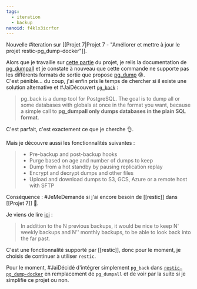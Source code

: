 ```yaml
---
tags:
  - iteration
  - backup
nanoid: f4klx3icrfxr
---
```


Nouvelle #iteration sur [[Projet 7|Projet 7 - "Améliorer et mettre à jour le projet restic-pg_dump-docker"]].

Alors que je travaille sur [cette partie](https://github.com/stephane-klein/restic-pg_dump-docker/blob/f0a179a776ba4bb01faa3d12dc2a603305df8811/backup.sh#L7) du projet, je relis la documentation de [pg_dumpall](https://www.postgresql.org/docs/16/app-pg-dumpall.html) et je constate à nouveau que cette commande ne supporte pas les différents formats de sortie que propose [pg_dump](https://www.postgresql.org/docs/16/app-pgdump.html) 😡.  
C'est pénible… du coup, j'ai enfin pris le temps de chercher si il existe une solution alternative et #JaiDécouvert [`pg_back`](https://github.com/orgrim/pg_back/) :

> pg_back is a dump tool for PostgreSQL. The goal is to dump all or some databases with globals at once in the format you want, because a simple call to **pg_dumpall only dumps databases in the plain SQL format**.

C'est parfait, c'est exactement ce que je cherche 👌.

Mais je découvre aussi les fonctionnalités suivantes :

> - Pre-backup and post-backup hooks
> - Purge based on age and number of dumps to keep
> - Dump from a hot standby by pausing replication replay
> - Encrypt and decrypt dumps and other files
> - Upload and download dumps to S3, GCS, Azure or a remote host with SFTP

Conséquence : #JeMeDemande si j'ai encore besoin de [[restic]] dans [[Projet 7]] 🤔.

Je viens de lire [ici](https://github.com/orgrim/pg_back/issues/83) :

> In addition to the N previous backups, it would be nice to keep N' weekly backups and N'' monthly backups, to be able to look back into the far past.

C'est une fonctionnalité supporté par [[restic]], donc pour le moment, je choisis de continuer à utiliser `restic`.

Pour le moment, #JaiDécidé d'intégrer simplement `pg_back` dans [`restic-pg_dump-docker`](https://github.com/stephane-klein/restic-pg_dump-docker) en remplacement de `pg_dumpall` et de voir par la suite si je simplifie ce projet ou non.
